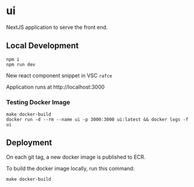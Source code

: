 # ui

NextJS application to serve the front end.

## Local Development

```
npm i
npm run dev
```

New react component snippet in VSC `rafce`

Application runs at http://localhost:3000

### Testing Docker Image

```
make docker-build
docker run -d --rm --name ui -p 3000:3000 ui:latest && docker logs -f ui
```

## Deployment

On each git tag, a new docker image is published to ECR.

To build the docker image locally, run this command:

```
make docker-build
```